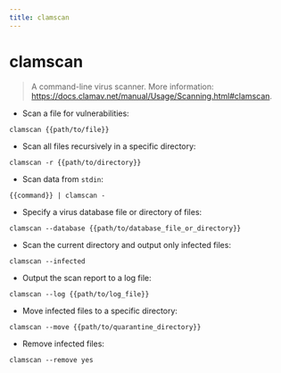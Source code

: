 ```yaml
---
title: clamscan
---
```

# clamscan

> A command-line virus scanner.
> More information: <https://docs.clamav.net/manual/Usage/Scanning.html#clamscan>.

- Scan a file for vulnerabilities:

`clamscan {{path/to/file}}`

- Scan all files recursively in a specific directory:

`clamscan -r {{path/to/directory}}`

- Scan data from `stdin`:

`{{command}} | clamscan -`

- Specify a virus database file or directory of files:

`clamscan --database {{path/to/database_file_or_directory}}`

- Scan the current directory and output only infected files:

`clamscan --infected`

- Output the scan report to a log file:

`clamscan --log {{path/to/log_file}}`

- Move infected files to a specific directory:

`clamscan --move {{path/to/quarantine_directory}}`

- Remove infected files:

`clamscan --remove yes`
